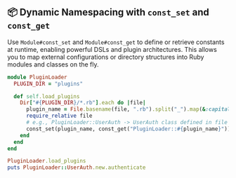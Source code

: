## 📦 Dynamic Namespacing with `const_set` and `const_get`

Use `Module#const_set` and `Module#const_get` to define or retrieve constants at runtime, enabling powerful DSLs and plugin architectures. This allows you to map external configurations or directory structures into Ruby modules and classes on the fly.

```ruby
module PluginLoader
  PLUGIN_DIR = "plugins"

  def self.load_plugins
    Dir["#{PLUGIN_DIR}/*.rb"].each do |file|
      plugin_name = File.basename(file, ".rb").split("_").map(&:capitalize).join
      require_relative file
      # e.g., PluginLoader::UserAuth -> UserAuth class defined in file
      const_set(plugin_name, const_get("PluginLoader::#{plugin_name}"))
    end
  end
end

PluginLoader.load_plugins
puts PluginLoader::UserAuth.new.authenticate
```